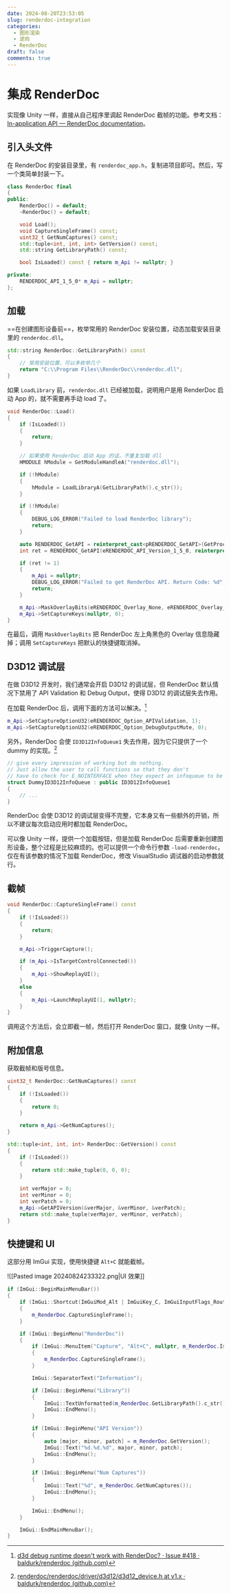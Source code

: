 ```yaml
---
date: 2024-08-20T23:53:05
slug: renderdoc-integration
categories:
  - 图形渲染
  - 逆向
  - RenderDoc
draft: false
comments: true
---
```


# 集成 RenderDoc

<!-- more -->

实现像 Unity 一样，直接从自己程序里调起 RenderDoc 截帧的功能。参考文档：[In-application API — RenderDoc documentation](https://renderdoc.org/docs/in_application_api.html)。

## 引入头文件

在 RenderDoc 的安装目录里，有 `renderdoc_app.h`，复制进项目即可。然后，写一个类简单封装一下。

``` cpp
class RenderDoc final
{
public:
    RenderDoc() = default;
    ~RenderDoc() = default;

    void Load();
    void CaptureSingleFrame() const;
    uint32_t GetNumCaptures() const;
    std::tuple<int, int, int> GetVersion() const;
    std::string GetLibraryPath() const;

    bool IsLoaded() const { return m_Api != nullptr; }

private:
    RENDERDOC_API_1_5_0* m_Api = nullptr;
};
```

## 加载

==在创建图形设备前==，枚举常用的 RenderDoc 安装位置，动态加载安装目录里的 `renderdoc.dll`。

``` cpp
std::string RenderDoc::GetLibraryPath() const
{
    // 常用安装位置，可以多枚举几个
    return "C:\\Program Files\\RenderDoc\\renderdoc.dll";
}
```

如果 `LoadLibrary` 前，`renderdoc.dll` 已经被加载，说明用户是用 RenderDoc 启动 App 的，就不需要再手动 load 了。

``` cpp
void RenderDoc::Load()
{
    if (IsLoaded())
    {
        return;
    }

    // 如果使用 RenderDoc 启动 App 的话，不重复加载 dll
    HMODULE hModule = GetModuleHandleA("renderdoc.dll");

    if (!hModule)
    {
        hModule = LoadLibraryA(GetLibraryPath().c_str());
    }

    if (!hModule)
    {
        DEBUG_LOG_ERROR("Failed to load RenderDoc library");
        return;
    }

    auto RENDERDOC_GetAPI = reinterpret_cast<pRENDERDOC_GetAPI>(GetProcAddress(hModule, "RENDERDOC_GetAPI"));
    int ret = RENDERDOC_GetAPI(eRENDERDOC_API_Version_1_5_0, reinterpret_cast<void**>(&m_Api));

    if (ret != 1)
    {
        m_Api = nullptr;
        DEBUG_LOG_ERROR("Failed to get RenderDoc API. Return Code: %d", ret);
        return;
    }

    m_Api->MaskOverlayBits(eRENDERDOC_Overlay_None, eRENDERDOC_Overlay_None); // 不显示 overlay
    m_Api->SetCaptureKeys(nullptr, 0);
}
```

在最后，调用 `MaskOverlayBits` 把 RenderDoc 左上角黑色的 Overlay 信息隐藏掉；调用 `SetCaptureKeys` 把默认的快捷键取消掉。

## D3D12 调试层

在做 D3D12 开发时，我们通常会开启 D3D12 的调试层，但 RenderDoc 默认情况下禁用了 API Validation 和 Debug Output，使得 D3D12 的调试层失去作用。

在加载 RenderDoc 后，调用下面的方法可以解决。[^1]

``` cpp
m_Api->SetCaptureOptionU32(eRENDERDOC_Option_APIValidation, 1);
m_Api->SetCaptureOptionU32(eRENDERDOC_Option_DebugOutputMute, 0);
```

另外，RenderDoc 会使 `ID3D12InfoQueue1` 失去作用，因为它只提供了一个 dummy 的实现。[^2]

``` cpp
// give every impression of working but do nothing.
// Just allow the user to call functions so that they don't
// have to check for E_NOINTERFACE when they expect an infoqueue to be there
struct DummyID3D12InfoQueue : public ID3D12InfoQueue1
{
    // ...
}
```

RenderDoc 会使 D3D12 的调试层变得不完整，它本身又有一些额外的开销，所以不建议每次启动应用时都加载 RenderDoc。

可以像 Unity 一样，提供一个加载按钮，但是加载 RenderDoc 后需要重新创建图形设备，整个过程是比较麻烦的。也可以提供一个命令行参数 `-load-renderdoc`，仅在有该参数的情况下加载 RenderDoc，修改 VisualStudio 调试器的启动参数就行。

## 截帧

``` cpp
void RenderDoc::CaptureSingleFrame() const
{
    if (!IsLoaded())
    {
        return;
    }

    m_Api->TriggerCapture();

    if (m_Api->IsTargetControlConnected())
    {
        m_Api->ShowReplayUI();
    }
    else
    {
        m_Api->LaunchReplayUI(1, nullptr);
    }
}
```

调用这个方法后，会立即截一帧，然后打开 RenderDoc 窗口，就像 Unity 一样。

## 附加信息

获取截帧和版号信息。

``` cpp
uint32_t RenderDoc::GetNumCaptures() const
{
    if (!IsLoaded())
    {
        return 0;
    }

    return m_Api->GetNumCaptures();
}

std::tuple<int, int, int> RenderDoc::GetVersion() const
{
    if (!IsLoaded())
    {
        return std::make_tuple(0, 0, 0);
    }

    int verMajor = 0;
    int verMinor = 0;
    int verPatch = 0;
    m_Api->GetAPIVersion(&verMajor, &verMinor, &verPatch);
    return std::make_tuple(verMajor, verMinor, verPatch);
}
```

## 快捷键和 UI

这部分用 ImGui 实现，使用快捷键 `Alt+C` 就能截帧。

![[Pasted image 20240824233322.png|UI 效果]]

``` cpp
if (ImGui::BeginMainMenuBar())
{
    if (ImGui::Shortcut(ImGuiMod_Alt | ImGuiKey_C, ImGuiInputFlags_RouteAlways))
    {
        m_RenderDoc.CaptureSingleFrame();
    }

    if (ImGui::BeginMenu("RenderDoc"))
    {
        if (ImGui::MenuItem("Capture", "Alt+C", nullptr, m_RenderDoc.IsLoaded()))
        {
            m_RenderDoc.CaptureSingleFrame();
        }

        ImGui::SeparatorText("Information");

        if (ImGui::BeginMenu("Library"))
        {
            ImGui::TextUnformatted(m_RenderDoc.GetLibraryPath().c_str());
            ImGui::EndMenu();
        }

        if (ImGui::BeginMenu("API Version"))
        {
            auto [major, minor, patch] = m_RenderDoc.GetVersion();
            ImGui::Text("%d.%d.%d", major, minor, patch);
            ImGui::EndMenu();
        }

        if (ImGui::BeginMenu("Num Captures"))
        {
            ImGui::Text("%d", m_RenderDoc.GetNumCaptures());
            ImGui::EndMenu();
        }

        ImGui::EndMenu();
    }

    ImGui::EndMainMenuBar();
}
```

[^1]: [d3d debug runtime doesn't work with RenderDoc? · Issue #418 · baldurk/renderdoc (github.com)](https://github.com/baldurk/renderdoc/issues/418)
[^2]: [renderdoc/renderdoc/driver/d3d12/d3d12_device.h at v1.x · baldurk/renderdoc (github.com)](https://github.com/baldurk/renderdoc/blob/v1.x/renderdoc/driver/d3d12/d3d12_device.h)
